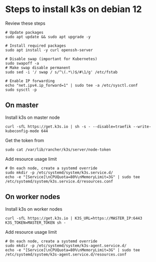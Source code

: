 # Steps to install k3s on debian 12

 Review these steps

```
# Update packages
sudo apt update && sudo apt upgrade -y

# Install required packages
sudo apt install -y curl openssh-server

# Disable swap (important for Kubernetes)
sudo swapoff -a
# Make swap disable permanent
sudo sed -i '/ swap / s/^\(.*\)$/#\1/g' /etc/fstab

# Enable IP forwarding
echo "net.ipv4.ip_forward=1" | sudo tee -a /etc/sysctl.conf
sudo sysctl -p
```


## On master
Install k3s on master node
```
curl -sfL https://get.k3s.io | sh -s - --disable=traefik --write-kubeconfig-mode 644
```

Get the token from
```
sudo cat /var/lib/rancher/k3s/server/node-token
```

Add resource usage limit
```
# On each node, create a systemd override
sudo mkdir -p /etc/systemd/system/k3s.service.d/
echo -e "[Service]\nCPUQuota=80%\nMemoryLimit=3G" | sudo tee /etc/systemd/system/k3s.service.d/resources.conf
```


## On worker nodes
Install k3s on worker nodes
```
curl -sfL https://get.k3s.io | K3S_URL=https://MASTER_IP:6443 K3S_TOKEN=MASTER_TOKEN sh -
```

Add resource usage limit
```
# On each node, create a systemd override
sudo mkdir -p /etc/systemd/system/k3s-agent.service.d/
echo -e "[Service]\nCPUQuota=80%\nMemoryLimit=3G" | sudo tee /etc/systemd/system/k3s-agent.service.d/resources.conf
```

